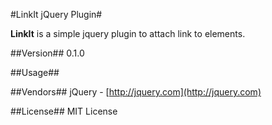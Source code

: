 #LinkIt jQuery Plugin#

**LinkIt** is a simple jquery plugin to attach link to elements.

##Version##
0.1.0

##Usage##

##Vendors##
jQuery - [http://jquery.com](http://jquery.com)

##License##
MIT License